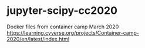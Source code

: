 # jupyter-scipy-cc2020

Docker files from container camp March 2020
https://learning.cyverse.org/projects/Container-camp-2020/en/latest/index.html
